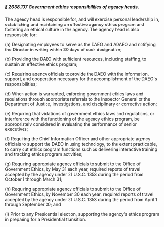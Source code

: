 ##### § 2638.107 Government ethics responsibilities of agency heads. #####

The agency head is responsible for, and will exercise personal leadership in, establishing and maintaining an effective agency ethics program and fostering an ethical culture in the agency. The agency head is also responsible for:

(a) Designating employees to serve as the DAEO and ADAEO and notifying the Director in writing within 30 days of such designation;

(b) Providing the DAEO with sufficient resources, including staffing, to sustain an effective ethics program;

(c) Requiring agency officials to provide the DAEO with the information, support, and cooperation necessary for the accomplishment of the DAEO's responsibilities;

(d) When action is warranted, enforcing government ethics laws and regulations through appropriate referrals to the Inspector General or the Department of Justice, investigations, and disciplinary or corrective action;

(e) Requiring that violations of government ethics laws and regulations, or interference with the functioning of the agency ethics program, be appropriately considered in evaluating the performance of senior executives;

(f) Requiring the Chief Information Officer and other appropriate agency officials to support the DAEO in using technology, to the extent practicable, to carry out ethics program functions such as delivering interactive training and tracking ethics program activities;

(g) Requiring appropriate agency officials to submit to the Office of Government Ethics, by May 31 each year, required reports of travel accepted by the agency under 31 U.S.C. 1353 during the period from October 1 through March 31;

(h) Requiring appropriate agency officials to submit to the Office of Government Ethics, by November 30 each year, required reports of travel accepted by the agency under 31 U.S.C. 1353 during the period from April 1 through September 30; and

(i) Prior to any Presidential election, supporting the agency's ethics program in preparing for a Presidential transition.